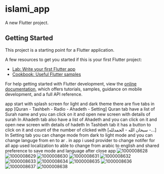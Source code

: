 # islami_app

A new Flutter project.

## Getting Started

This project is a starting point for a Flutter application.

A few resources to get you started if this is your first Flutter project:

- [Lab: Write your first Flutter app](https://docs.flutter.dev/get-started/codelab)
- [Cookbook: Useful Flutter samples](https://docs.flutter.dev/cookbook)

For help getting started with Flutter development, view the
[online documentation](https://docs.flutter.dev/), which offers tutorials, samples, guidance on
mobile development, and a full API reference.


app start with splash screen for light and dark theme
there are five tabs in app [Quran - Tashbeh - Radio - Ahadeth - Setting]
Quran tab have a list of Surah name and you can click on it and open new screen with details of surah
In Ahadeth tab also have a list of Ahadeth and you can click on it and open new screen with details of hadeth
In Tashbeh tab it has a button to click on it and count of the number of clicked with [سبحان الله - الحمدلله -...]
In Setting tab you can change mode from dark to light mode  and you can change languge from en to ar .
in app i used provider to  change notifer for all app 
used localization to able to change from arabic to english 
and shared preference to save mode and language after close app 
![1000008628](https://user-images.githubusercontent.com/92403201/219594547-733d59e7-3a5e-4dbd-8fc0-09c0a269e76a.jpg)
![1000008629](https://user-images.githubusercontent.com/92403201/219594551-b6e1b4f2-ef77-4503-bb2b-250f93e85a05.jpg)
![1000008630](https://user-images.githubusercontent.com/92403201/219594554-ac7635e0-ae4b-4874-ae99-edcd3d120a2f.jpg)
![1000008631](https://user-images.githubusercontent.com/92403201/219594557-2df5b09f-9799-4217-9c6f-9f4089d210f9.jpg)
![1000008632](https://user-images.githubusercontent.com/92403201/219594561-792c214a-d4b6-4994-bef8-86ba4998b203.jpg)
![1000008633](https://user-images.githubusercontent.com/92403201/219594564-cf3ce5b4-cea3-402a-af32-b95137515ef5.jpg)
![1000008634](https://user-images.githubusercontent.com/92403201/219594565-dfd18b2d-b6ca-491d-a43a-8062843b1a09.jpg)
![1000008635](https://user-images.githubusercontent.com/92403201/219594567-fef9928a-378c-4960-b503-62e75324d07f.jpg)
![1000008636](https://user-images.githubusercontent.com/92403201/219594569-273de917-5e04-4f0d-8d77-b45b84756692.jpg)
![1000008637](https://user-images.githubusercontent.com/92403201/219594577-3f7a2080-eaec-4b26-ab5f-b88e094ddb6b.jpg)
![1000008638](https://user-images.githubusercontent.com/92403201/219594582-16dfaece-764c-4f3b-8485-27cac70128e1.jpg)
